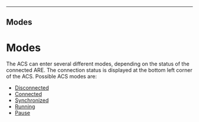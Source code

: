   
---
Modes
---

# Modes

The ACS can enter several different modes, depending on the status of the connected ARE. The connection status is displayed at the bottom left corner of the ACS. Possible ACS modes are:

*   [Disconnected](Disconnected.htm)
*   [Connected](Connected.htm)
*   [Synchronized](Synchronized.htm)
*   [Running](Running.htm)
*   [Pause](Pause.htm)